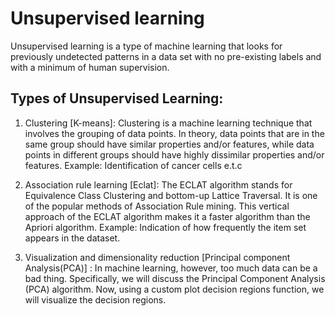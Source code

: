 # Unsupervised learning

Unsupervised learning is a type of machine learning that looks for previously undetected patterns in a data set with no pre-existing labels and with a minimum of human supervision.

## Types of Unsupervised Learning:

1. Clustering [K-means]: Clustering is a machine learning technique that involves the grouping of data points. In theory, data points that are in the same group should have similar properties and/or features, while data points in different groups should have highly dissimilar properties and/or features.
   Example: Identification of cancer cells e.t.c

2. Association rule learning [Eclat]: The ECLAT algorithm stands for Equivalence Class Clustering and bottom-up Lattice Traversal. It is one of the popular methods of Association Rule mining. This vertical approach of the ECLAT algorithm makes it a faster algorithm than the Apriori algorithm.
   Example: Indication of how frequently the item set appears in the dataset.

3. Visualization and dimensionality reduction [Principal component Analysis(PCA)] : In machine learning, however, too much data can be a bad thing. Specifically, we will discuss the Principal Component Analysis (PCA) algorithm. Now, using a custom plot decision regions function, we will visualize the decision regions.
